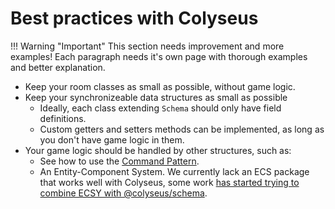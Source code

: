 # Best practices with Colyseus

!!! Warning "Important"
    This section needs improvement and more examples! Each paragraph needs it's own page with thorough examples and better explanation.

- Keep your room classes as small as possible, without game logic.
- Keep your synchronizeable data structures as small as possible
    - Ideally, each class extending `Schema` should only have field definitions.
    - Custom getters and setters methods can be implemented, as long as you don't have game logic in them.
- Your game logic should be handled by other structures, such as:
    - See how to use the [Command Pattern](/best-practices/command-pattern/).
    - An Entity-Component System. We currently lack an ECS package that works well with Colyseus, some work [has started trying to combine ECSY with @colyseus/schema](http://github.com/endel/ecs).